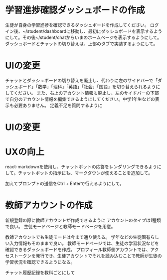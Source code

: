 # 学習進捗確認ダッシュボードの作成
生徒が自身の学習進捗を確認できるダッシュボードを作成してください。
ログイン後、~/student/dashboardに移動し、最初にダッシュボードを表示するようにして。その後~/student/chatからいまのホームページを表示するようにして。
ダッシュボードとチャットの切り替えは、上部のタブで実装するようにして。

# UIの変更
チャットとダッシュボードの切り替えを廃止し、代わりに左のサイドバーで「ダッシュボード」「数学」「理科」「英語」「社会」「国語」を切り替えられるようにしてください。
また、右上のアカウント情報も廃止し、左のサイドバーの下部で自分のアカウント情報を編集できるようにしてください。中学1年生などの表示も必要ありません。
定義不足を質問するように

# UIの変更

# UXの向上
react-markdownを使用し、チャットボットの応答をレンダリングできるようにして。チャットボットの指示にも、マークダウンが使えることを追加して。

加えてプロンプトの送信をCtrl + Enterで行えるようにして。

# 教師アカウントの作成
新規登録の際に教師アカウントが作成できるように
アカウントのタイプは1種類で良い。
生徒モードページと教師モードページを用意。

教師アカウントでも生徒モードは今まで通り使える。
学年などの生徒固有らしい入力情報もそのままで良い。
教師モードページでは、生徒の学習状況などを確認できるダッシュボードを作成。
プロフィール教師側アカウントでは、アクセストークンを発行でき、生徒アカウントでそれを読み込むことで教師が生徒の学習状況を確認できるようになる。

チャット履歴記録を教科ごとにして